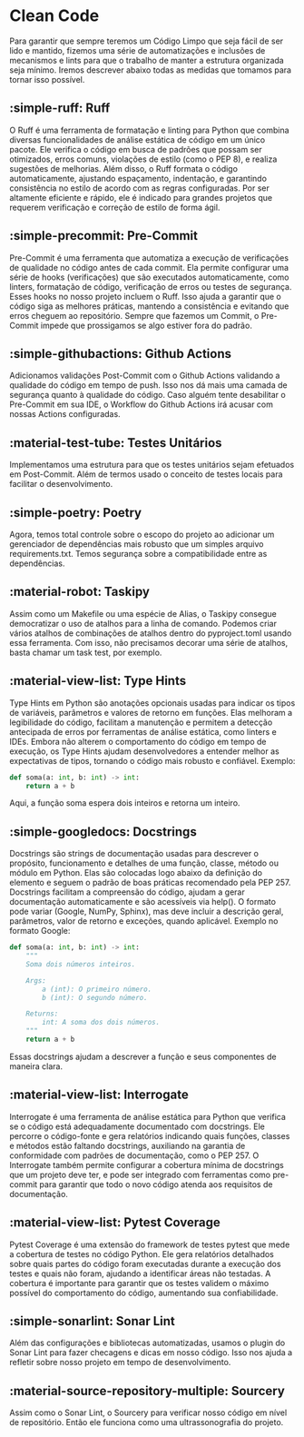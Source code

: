 # Clean Code

Para garantir que sempre teremos um Código Limpo que seja fácil de ser lido e mantido, fizemos uma série de
automatizações e inclusões de mecanismos e lints para que o trabalho de manter a estrutura organizada seja mínimo.
Iremos descrever abaixo todas as medidas que tomamos para tornar isso possível.

## :simple-ruff: Ruff

O Ruff é uma ferramenta de formatação e linting para Python que combina diversas funcionalidades de análise
estática de código em um único pacote. Ele verifica o código em busca de padrões que possam ser otimizados,
erros comuns, violações de estilo (como o PEP 8), e realiza sugestões de melhorias. Além disso, o Ruff formata o
código automaticamente, ajustando espaçamento, indentação, e garantindo consistência no estilo de acordo com as
regras configuradas. Por ser altamente eficiente e rápido, ele é indicado para grandes projetos que requerem
verificação e correção de estilo de forma ágil.

## :simple-precommit: Pre-Commit

Pre-Commit é uma ferramenta que automatiza a execução de verificações de qualidade no código antes de cada commit.
Ela permite configurar uma série de hooks (verificações) que são executados automaticamente, como linters,
formatação de código, verificação de erros ou testes de segurança. Esses hooks no nosso projeto incluem o Ruff. 
Isso ajuda a garantir que o código siga as melhores práticas, mantendo a consistência e evitando que erros cheguem 
ao repositório. Sempre que fazemos um Commit, o Pre-Commit impede que prossigamos se algo estiver fora do padrão.

## :simple-githubactions: Github Actions

Adicionamos validações Post-Commit com o Github Actions validando a qualidade do código em tempo de push. Isso
nos dá mais uma camada de segurança quanto à qualidade do código. Caso alguém tente desabilitar o Pre-Commit
em sua IDE, o Workflow do Github Actions irá acusar com nossas Actions configuradas.

## :material-test-tube: Testes Unitários

Implementamos uma estrutura para que os testes unitários sejam efetuados em Post-Commit. Além de termos usado o
conceito de testes locais para facilitar o desenvolvimento.

## :simple-poetry: Poetry

Agora, temos total controle sobre o escopo do projeto ao adicionar um gerenciador de dependências mais robusto
que um simples arquivo requirements.txt. Temos segurança sobre a compatibilidade entre as dependências.

## :material-robot: Taskipy

Assim como um Makefile ou uma espécie de Alias, o Taskipy consegue democratizar o uso de atalhos para a linha de
comando. Podemos criar vários atalhos de combinações de atalhos dentro do pyproject.toml usando essa ferramenta.
Com isso, não precisamos decorar uma série de atalhos, basta chamar um task test, por exemplo.

## :material-view-list: Type Hints

Type Hints em Python são anotações opcionais usadas para indicar os tipos de variáveis, parâmetros e valores de
retorno em funções. Elas melhoram a legibilidade do código, facilitam a manutenção e permitem a detecção antecipada
de erros por ferramentas de análise estática, como linters e IDEs. Embora não alterem o comportamento do código em
tempo de execução, os Type Hints ajudam desenvolvedores a entender melhor as expectativas de tipos, tornando o
código mais robusto e confiável. Exemplo:

```python
def soma(a: int, b: int) -> int:
    return a + b
```

Aqui, a função soma espera dois inteiros e retorna um inteiro.

## :simple-googledocs: Docstrings

Docstrings são strings de documentação usadas para descrever o propósito, funcionamento e detalhes de uma função,
classe, método ou módulo em Python. Elas são colocadas logo abaixo da definição do elemento e seguem o padrão de
boas práticas recomendado pela PEP 257. Docstrings facilitam a compreensão do código, ajudam a gerar documentação
automaticamente e são acessíveis via help(). O formato pode variar (Google, NumPy, Sphinx), mas deve incluir a
descrição geral, parâmetros, valor de retorno e exceções, quando aplicável. Exemplo no formato Google:

```python
def soma(a: int, b: int) -> int:
    """
    Soma dois números inteiros.

    Args:
        a (int): O primeiro número.
        b (int): O segundo número.

    Returns:
        int: A soma dos dois números.
    """
    return a + b
```
Essas docstrings ajudam a descrever a função e seus componentes de maneira clara.

## :material-view-list: Interrogate

Interrogate é uma ferramenta de análise estática para Python que verifica se o código está adequadamente
documentado com docstrings. Ele percorre o código-fonte e gera relatórios indicando quais funções, classes e
métodos estão faltando docstrings, auxiliando na garantia de conformidade com padrões de documentação, como o
PEP 257. O Interrogate também permite configurar a cobertura mínima de docstrings que um projeto deve ter, e pode
ser integrado com ferramentas como pre-commit para garantir que todo o novo código atenda aos requisitos de
documentação.

## :material-view-list: Pytest Coverage

Pytest Coverage é uma extensão do framework de testes pytest que mede a cobertura de testes no código Python.
Ele gera relatórios detalhados sobre quais partes do código foram executadas durante a execução dos testes e quais
não foram, ajudando a identificar áreas não testadas. A cobertura é importante para garantir que os testes validem
o máximo possível do comportamento do código, aumentando sua confiabilidade.

## :simple-sonarlint: Sonar Lint

Além das configurações e bibliotecas automatizadas, usamos o plugin do Sonar Lint para fazer checagens e dicas
em nosso código. Isso nos ajuda a refletir sobre nosso projeto em tempo de desenvolvimento.

## :material-source-repository-multiple: Sourcery

Assim como o Sonar Lint, o Sourcery para verificar nosso código em nível de repositório. Então ele funciona como
uma ultrassonografia do projeto.
